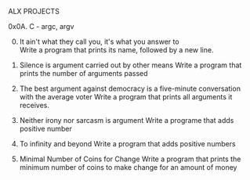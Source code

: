 ALX PROJECTS

0x0A. C - argc, argv
		
0. It ain't what they call you, it's what you answer to		
Write a program that prints its name, followed by a new line.

1. Silence is argument carried out by other means
Write a program that prints the number of arguments passed

2. The best argument against democracy is a five-minute conversation with the average voter
Write a program that prints all arguments it receives.

3. Neither irony nor sarcasm is argument
Write a programe that adds positive number

4. To infinity and beyond
Write a program that adds positive numbers

5. Minimal Number of Coins for Change
Write a program that prints the minimum number of coins to make change for an amount of money
